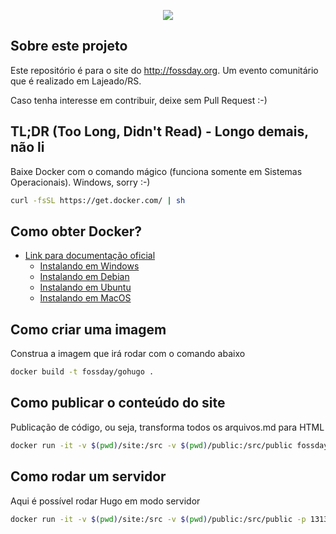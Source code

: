 <p align="center"><img src="https://www.shareicon.net/data/128x128/2015/10/06/112721_development_512x512.png"></p>

## Sobre este projeto

Este repositório é para o site do http://fossday.org. Um evento comunitário que é realizado
em Lajeado/RS.

Caso tenha interesse em contribuir, deixe sem Pull Request :-)


## TL;DR (Too Long, Didn't Read) - Longo demais, não li

Baixe Docker com o comando mágico (funciona somente em Sistemas Operacionais). Windows, sorry :-)

```bash
curl -fsSL https://get.docker.com/ | sh
```

## Como obter Docker?

- [Link para documentação oficial](https://docs.docker.com/install/)
    - [Instalando em Windows](https://docs.docker.com/docker-for-windows/install/)
    - [Instalando em Debian](https://docs.docker.com/install/linux/docker-ce/debian/)
    - [Instalando em Ubuntu](https://docs.docker.com/install/linux/docker-ce/ubuntu/)
    - [Instalando em MacOS](https://docs.docker.com/docker-for-mac/install/)

## Como criar uma imagem

Construa a imagem que irá rodar com o comando abaixo

```bash
docker build -t fossday/gohugo .
```

## Como publicar o conteúdo do site

Publicação de código, ou seja, transforma todos os arquivos.md para HTML

```bash
docker run -it -v $(pwd)/site:/src -v $(pwd)/public:/src/public fossday/gohugo
```

## Como rodar um servidor

Aqui é possível rodar Hugo em modo servidor

```bash
docker run -it -v $(pwd)/site:/src -v $(pwd)/public:/src/public -p 1313:1313 fossday/gohugo /gohugo.sh -s
```
